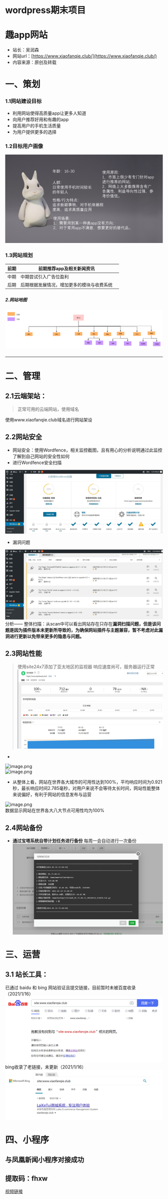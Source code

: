 # wordpress期末项目
# 趣app网站

- 站长：吴润森
- 网站url：[https://www.xiaofanqie.club/](https://www.xiaofanqie.club/)
- 内容来源：原创及转载



# 一、策划
### 1.1网站建设目标

- 利用网站使得高质量app让更多人知道
- 向用户推荐好用和有趣的app
- 提高用户的手机生活质量
- 为用户提供更多的选择

### 1.2目标用户画像
![画像](https://github.com/wurunsen/quapp/blob/main/image/userimg.jpeg?raw=true)
### 1.3网站规划
| 前期 | 前期推荐app及相关新闻资讯 |  |
| --- | --- | --- |
| 中期 | 中期尝试引入广告位盈利 |  |
| 后期 | 后期根据发展情况，增加更多的模块与收费系统 |  |

##### 
##### 2.网站地图
![个人网站地图.png](https://github.com/wurunsen/quapp/blob/main/image/sitemap.jpeg?raw=true)
##### 

---

# 二、管理
## 2.1云端架站：
> 正常可用的云端网站，使用域名

使用www.xiaofanqie.club域名进行网站架设
## 2.2网站安全

- 网站安全：使用Wordfence，相关监控截图，且有用心的分析说明通过此监控了解到自己网站的安全性如何
- 进行Wordfence安全扫描

![image.png](https://github.com/wurunsen/quapp/blob/main/image/wordfence_saomiao.jpg?raw=true)

- 漏洞问题

![image.png](https://github.com/wurunsen/quapp/blob/main/image/wordfence_jieguo.jpg?raw=true)<br />分析—— 整体扫描：从scan中可以看出网站存在只存在**漏洞扫描问题，但是该问题是因为插件版本未更新所导致的，为确保网站插件与主题兼容，暂不考虑对此漏洞进行更新以免带来更多的隐患与问题。**
## 2.3网站性能
> 使用site24x7添加了亚太地区的监视器
响应速度尚可，服务器运行正常
![s24x7](https://github.com/wurunsen/quapp/blob/main/image/SITE24X7.jpg?raw=true)
- 

![image.png]()<br />![image.png]()

- 从整体上看，网站在世界各大城市的可用性达到100%，平均响应时间为0.921秒，最长响应时间2.785毫秒，对用户来说不会等待太长时间，网站性能整体来说偏好，有利于网站的信息发布与运营

![image.png]()<br />数据显示网站在世界各大八大节点可用性均为100%
## 2.4网站备份
- **通过宝塔系统自带计划任务进行备份**
每周一会自动进行一次备份
![beifen](https://github.com/wurunsen/quapp/blob/main/image/netbackup.jpeg?raw=true)

# 三、运营

## 3.1 站长工具：
已通过 baidu 和 bing 网站验证且提交链接，目前暂时未被百度收录（2021/1/16）
![baidu](https://github.com/wurunsen/quapp/blob/main/image/shoulu_baidu.jpeg?raw=true)
bing收录了老链接，未更新（2021/1/16）
![bing](https://github.com/wurunsen/quapp/blob/main/image/shoulu_bing.jpeg?raw=true)
### 

# 四、小程序
## 与凤凰新闻小程序对接成功
## 提取码：fhxw 
[视频链接](https://pan.baidu.com/s/1kKo-Z120m0ennc8ZHswCZg )